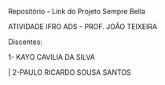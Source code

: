 Repositório - Link do Projeto Sempre Bella

ATIVIDADE IFRO ADS - PROF. JOÃO TEIXEIRA

Discentes:

1- KAYO CAVILIA DA SILVA

| 2-PAULO RICARDO SOUSA SANTOS
